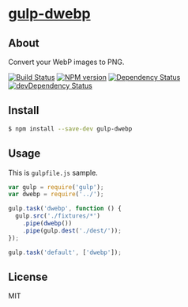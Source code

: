 # [gulp-dwebp](https://www.npmjs.org/package/gulp-dwebp)

## About

Convert your WebP images to PNG.

[![Build Status](https://travis-ci.org/1000ch/gulp-dwebp.svg?branch=master)](https://travis-ci.org/1000ch/gulp-dwebp)
[![NPM version](https://badge.fury.io/js/gulp-dwebp.svg)](http://badge.fury.io/js/gulp-dwebp)
[![Dependency Status](https://david-dm.org/1000ch/gulp-dwebp.svg)](https://david-dm.org/1000ch/gulp-dwebp)
[![devDependency Status](https://david-dm.org/1000ch/gulp-dwebp/dev-status.svg)](https://david-dm.org/1000ch/gulp-dwebp#info=devDependencies)

## Install

```sh
$ npm install --save-dev gulp-dwebp
```

## Usage

This is `gulpfile.js` sample.

```js
var gulp = require('gulp');
var dwebp = require('../');

gulp.task('dwebp', function () {
  gulp.src('./fixtures/*')
    .pipe(dwebp())
    .pipe(gulp.dest('./dest/'));
});

gulp.task('default', ['dwebp']);
```

## License

MIT